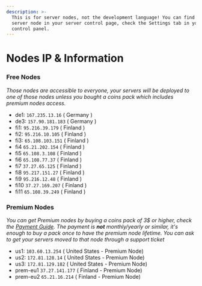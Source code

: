 ```yaml
---
description: >-
  This is for server nodes, not the development language! You can find the
  server node in your server control page, check the Settings tab in your server
  control panel.
---
```


# Nodes IP & Information

### Free Nodes

_Those nodes are accessible to everyone, your servers will be deployed to one of those nodes unless you bought a coins pack which includes premium nodes access._

* de1: `167.235.13.16` ( Germany )
* de3: `157.90.181.183` ( Germany )
* fi1: `95.216.39.179` ( Finland )
* fi2: `95.216.10.105` ( Finland )
* fi3: `65.108.103.151` ( Finland )
* fi4 `65.21.202.154` ( Finland )
* fi5 `65.108.3.108` ( Finland )
* fi6 `65.108.77.37` ( Finland )
* fi7 `37.27.65.125` ( Finland )
* fi8 `95.217.151.27` ( Finland )
* fi9 `95.216.12.48` ( Finland )
* fi10 `37.27.169.207` ( Finland )
* fi11 `65.108.39.249` ( Finland )

### Premium Nodes

_You can get Premium nodes by buying a coins pack of 3$ or higher, check the_ [_Payment Guide_](https://discord.com/channels/884145104401608735/1348062654928912506)_. The payment is **not** monthly/yearly or similar, it's enough to buy a pack once to have the premium node lifetime. You can ask to get your servers moved to that node through a support ticket_

* us1: `103.60.13.254` ( United States - Premium Node)
* us2: `172.81.128.14` ( United States - Premium Node)
* us3: `172.81.129.182` ( United States - Premium Node)
* prem-eu1 `37.27.141.177` ( Finland - Premium Node)
* prem-eu2 `65.21.16.214` ( Finland - Premium Node)
